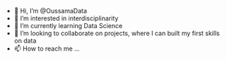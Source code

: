 - 👋 Hi, I’m @OussamaData
- 👀 I’m interested in interdisciplinarity
- 🌱 I’m currently learning Data Science
- 💞️ I’m looking to collaborate on projects, where I can built my first skills on data 
- 📫 How to reach me ...

<!---
OussamaData/OussamaData is a ✨ special ✨ repository because its `README.md` (this file) appears on your GitHub profile.
You can click the Preview link to take a look at your changes.
--->
